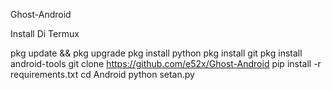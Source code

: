  Ghost-Android




Install Di Termux

 pkg update && pkg upgrade
 pkg install python
 pkg install git
 pkg install android-tools
 git clone https://github.com/e52x/Ghost-Android
 pip install -r requirements.txt
 cd Android
 python setan.py
